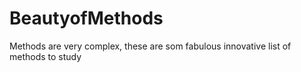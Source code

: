# BeautyofMethods
Methods are very complex, these are som fabulous innovative list of methods to study
